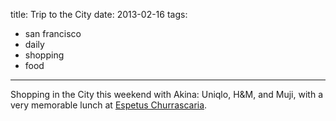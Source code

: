 title: Trip to the City
date: 2013-02-16
tags:
- san francisco
- daily
- shopping
- food
---

Shopping in the City this weekend with Akina: Uniqlo, H&M, and Muji, with a very memorable lunch at [Espetus Churrascaria](http://www.espetus.com/).
